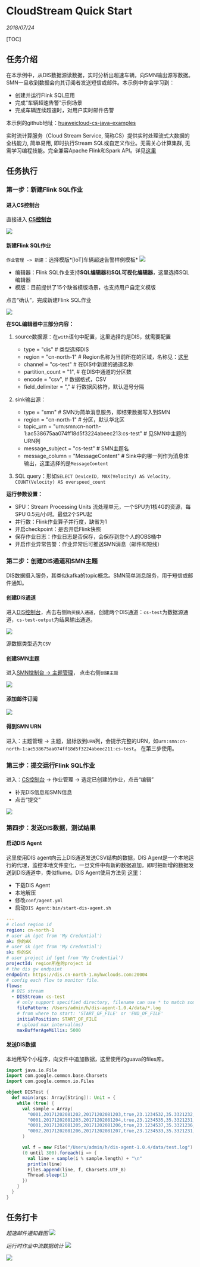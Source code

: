 #  CloudStream Quick Start

*2018/07/24*

[TOC]

##  任务介绍

在本示例中，从DIS数据源读数据，实时分析出超速车辆，向SMN输出源写数据。SMN一旦收到数据会向其订阅者发送短信或邮件。本示例中你会学习到：
- 创建并运行Flink SQL应用
- 完成“车辆超速告警”示例场景
- 完成车辆连续超速时，对用户实时邮件告警

本示例的github地址：[huaweicloud-cs-java-examples](https://github.com/huaweicloudsdk/huaweicloud-cs-sdk/tree/master/huaweicloud-cs-java-examples)

实时流计算服务（Cloud Stream Service, 简称CS）提供实时处理流式大数据的全栈能力, 简单易用, 即时执行Stream SQL或自定义作业。无需关心计算集群, 无需学习编程技能。完全兼容Apache Flink和Spark API。详见[这里](https://www.huaweicloud.com/product/cs.html)

##  任务执行

###  第一步：新建Flink SQL作业

####  进入CS控制台
直接进入 [**CS控制台**](https://console.huaweicloud.com/cs/?region=cn-north-1#/overview)

![](doc/quick_start_1.png)

####  新建Flink SQL作业
`作业管理 -> 新建`：选择模版*[IoT]车辆超速告警样例模板*
![](doc/quick_start_2.png)

- 编辑器：Flink SQL作业支持**SQL编辑器**和**SQL可视化编辑器**，这里选择SQL编辑器
- 模版：目前提供了15个缺省模版场景，也支持用户自定义模版

点击“确认”，完成新建Flink SQL作业

![](doc/quick_start_3.png)

**在SQL编辑器中三部分内容：**

1. source数据源：在`with`语句中配置，这里选择的是DIS，就需要配置

   - type = "dis"     # 类型选择DIS
   - region = "cn-north-1"   # Region名称为当前所在的区域，名称见：[这里](https://developer.huaweicloud.com/endpoint?CS)
   - channel = "cs-test"      # 在DIS中新建的通道名称
   - partition_count = "1",   # 在DIS中通道的分区数
   - encode = "csv",            #  数据格式，CSV
   - field_delimiter = ","       #  行数据风格符，默认逗号分隔
2. sink输出源：
   - type = "smn"                # SMN为简单消息服务，即结果数据写入到SMN
   - region = "cn-north-1"   # 分区，默认华北区
   - topic_urn = "urn:smn:cn-north-1:ac538675aa074ff18d5f3224abeec213:cs-test"    # 见SMN中主题的URN列
   - message_subject = "cs-test"                      # SMN主题名
   - message_column = "MessageContent"     #  Sink中的哪一列作为消息体输出，这里选择的是`MessageContent`
3. SQL query：形如`SELECT DeviceID, MAX(Velocity) AS Velocity, COUNT(Velocity) AS overspeed_count `

**运行参数设置：**

- SPU：Stream Processing Units 流处理单元，一个SPU为1核4G的资源，每SPU 0.5元/小时。最低2个SPU起
- 并行数：Flink作业算子并行度，缺省为1
- 开启checkpoint：是否开启Flink快照
- 保存作业日志：作业日志是否保存，会保存到您个人的OBS桶中
- 开启作业异常告警：作业异常后可推送SMN消息（邮件和短线）

###  第二步：创建DIS通道和SMN主题

DIS数据摄入服务，其类似kafka的topic概念。SMN简单消息服务，用于短信或邮件通知。

####  创建DIS通道

进入[DIS控制台](https://console.huaweicloud.com/dis/?region=cn-north-1#/manage/instanceList)，点击右侧`购买接入通道`，创建两个DIS通道：`cs-test`为数据源通道，`cs-test-output`为结果输出通道。

![](doc/quick_start_4.png)

源数据类型选为`CSV`

####  创建SMN主题

进入[SMN控制台  -> 主题管理](https://console.huaweicloud.com/smn/?region=cn-north-1#/smn/manager/dashboard)， 点击右侧`创建主题`

![](doc/quick_start_5.png)

####  添加邮件订阅

![](doc/quick_start_6.png)

#### 得到SMN URN

进入：主题管理 -> 主题，鼠标放到`URN`列，会提示完整的URN，如`urn:smn:cn-north-1:ac538675aa074ff18d5f3224abeec211:cs-test`。
在第三步使用。

###  第三步：提交运行Flink SQL作业

进入：[CS控制台](https://console.huaweicloud.com/cs/?region=cn-north-1#/jobs/list) -> 作业管理  -> 选定已创建的作业，点击“编辑”

- 补充DIS信息和SMN信息
- 点击“提交”

![](doc/quick_start_7.png)

###  第四步：发送DIS数据，测试结果

####  启动DIS Agent
这里使用DIS agent向云上DIS通道发送CSV结构的数据，DIS Agent是一个本地运行的代理，监控本地文件变化，一旦文件中有新的数据追加，即时把新增的数据发送到DIS通道中，类似flume。DIS Agent使用方法见 [这里](https://support.huaweicloud.com/usermanual-dis/dis_01_0020.html)：
- 下载DIS Agent
- 本地解压
- 修改`conf/agent.yml`
- 启动`DIS Agent`: `bin/start-dis-agent.sh`

```yaml
---
# cloud region id
region: cn-north-1
# user ak (get from 'My Credential')
ak: 你的AK
# user sk (get from 'My Credential')
sk: 你的SK
# user project id (get from 'My Credential')
projectId: region所在的project id
# the dis gw endpoint
endpoint: https://dis.cn-north-1.myhwclouds.com:20004
# config each flow to monitor file.
flows:
  # DIS stream
  - DISStream: cs-test
    # only support specified directory, filename can use * to match some files. eg. * means match all file, test*.log means match test1.log or test-12.log and so on.
    filePattern: /Users/admin/h/dis-agent-1.0.4/data/*.log
    # from where to start: 'START_OF_FILE' or 'END_OF_FILE'
    initialPosition: START_OF_FILE
    # upload max interval(ms)
    maxBufferAgeMillis: 5000
```



####  发送DIS数据

本地用写个小程序，向文件中追加数据，这里使用的guava的files库。

```scala
import java.io.File
import com.google.common.base.Charsets
import com.google.common.io.Files

object DISTest {
  def main(args: Array[String]): Unit = {
    while (true) {
      val sample = Array(
        "0001,20171202081202,20171202081203,true,23.1234532,35.3321232,91.23,east,200,20321",
        "0001,20171202081203,20171202081204,true,23.1234535,35.3321231,95.43,east,201,20321",
        "0001,20171202081205,20171202081206,true,23.1234537,35.3321236,102.01,east,200,20321",
        "0002,20171202081206,20171202081207,true,23.1234533,35.3321231,105.04,north,232,12342"
      )

      val f = new File("/Users/admin/h/dis-agent-1.0.4/data/test.log")
      (0 until 300).foreach(i => {
        val line = sample(i % sample.length) + "\n"
        println(line)
        Files.append(line, f, Charsets.UTF_8)
        Thread.sleep(1)
      })
    }
  }
}
```

##  任务打卡

*超速邮件通知截图*
![](doc/quick_start_8.png)

*运行时作业中流数据统计*
![](doc/quick_start_9.png)


![](doc/quick_start_10.png)


